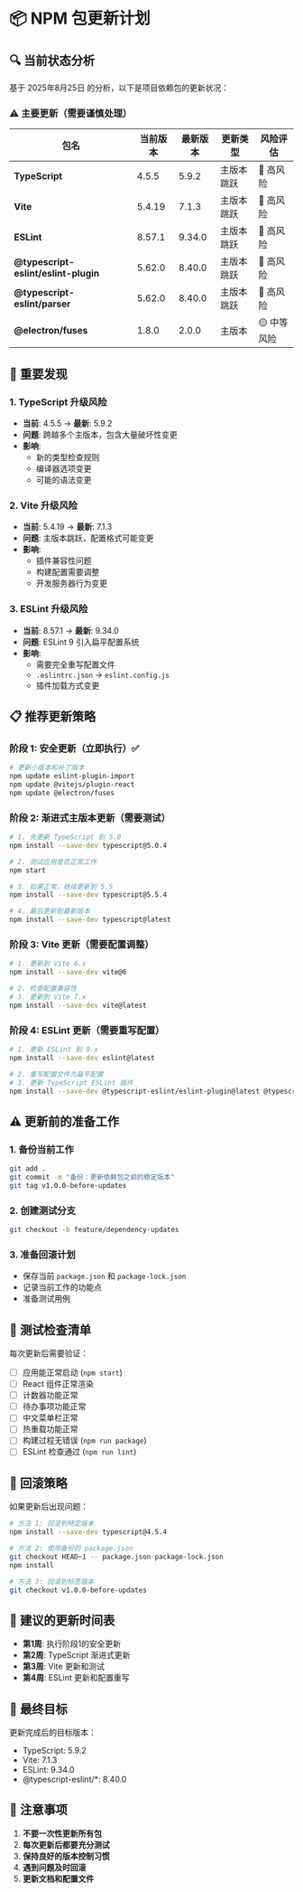 # 📦 NPM 包更新计划

## 🔍 当前状态分析

基于 2025年8月25日 的分析，以下是项目依赖包的更新状况：

### ⚠️ 主要更新（需要谨慎处理）

| 包名 | 当前版本 | 最新版本 | 更新类型 | 风险评估 |
|------|----------|----------|----------|----------|
| **TypeScript** | 4.5.5 | 5.9.2 | 主版本跳跃 | 🔴 高风险 |
| **Vite** | 5.4.19 | 7.1.3 | 主版本跳跃 | 🔴 高风险 |
| **ESLint** | 8.57.1 | 9.34.0 | 主版本跳跃 | 🔴 高风险 |
| **@typescript-eslint/eslint-plugin** | 5.62.0 | 8.40.0 | 主版本跳跃 | 🔴 高风险 |
| **@typescript-eslint/parser** | 5.62.0 | 8.40.0 | 主版本跳跃 | 🔴 高风险 |
| **@electron/fuses** | 1.8.0 | 2.0.0 | 主版本 | 🟡 中等风险 |

## 🚨 重要发现

### 1. TypeScript 升级风险
- **当前**: 4.5.5 → **最新**: 5.9.2
- **问题**: 跨越多个主版本，包含大量破坏性变更
- **影响**: 
  - 新的类型检查规则
  - 编译器选项变更
  - 可能的语法变更

### 2. Vite 升级风险
- **当前**: 5.4.19 → **最新**: 7.1.3
- **问题**: 主版本跳跃，配置格式可能变更
- **影响**:
  - 插件兼容性问题
  - 构建配置需要调整
  - 开发服务器行为变更

### 3. ESLint 升级风险
- **当前**: 8.57.1 → **最新**: 9.34.0
- **问题**: ESLint 9 引入扁平配置系统
- **影响**:
  - 需要完全重写配置文件
  - `.eslintrc.json` → `eslint.config.js`
  - 插件加载方式变更

## 📋 推荐更新策略

### 阶段 1: 安全更新（立即执行）✅
```bash
# 更新小版本和补丁版本
npm update eslint-plugin-import
npm update @vitejs/plugin-react
npm update @electron/fuses
```

### 阶段 2: 渐进式主版本更新（需要测试）
```bash
# 1. 先更新 TypeScript 到 5.0
npm install --save-dev typescript@5.0.4

# 2. 测试应用是否正常工作
npm start

# 3. 如果正常，继续更新到 5.5
npm install --save-dev typescript@5.5.4

# 4. 最后更新到最新版本
npm install --save-dev typescript@latest
```

### 阶段 3: Vite 更新（需要配置调整）
```bash
# 1. 更新到 Vite 6.x
npm install --save-dev vite@6

# 2. 检查配置兼容性
# 3. 更新到 Vite 7.x
npm install --save-dev vite@latest
```

### 阶段 4: ESLint 更新（需要重写配置）
```bash
# 1. 更新 ESLint 到 9.x
npm install --save-dev eslint@latest

# 2. 重写配置文件为扁平配置
# 3. 更新 TypeScript ESLint 插件
npm install --save-dev @typescript-eslint/eslint-plugin@latest @typescript-eslint/parser@latest
```

## ⚠️ 更新前的准备工作

### 1. 备份当前工作
```bash
git add .
git commit -m "备份：更新依赖包之前的稳定版本"
git tag v1.0.0-before-updates
```

### 2. 创建测试分支
```bash
git checkout -b feature/dependency-updates
```

### 3. 准备回滚计划
- 保存当前 `package.json` 和 `package-lock.json`
- 记录当前工作的功能点
- 准备测试用例

## 🧪 测试检查清单

每次更新后需要验证：

- [ ] 应用能正常启动 (`npm start`)
- [ ] React 组件正常渲染
- [ ] 计数器功能正常
- [ ] 待办事项功能正常
- [ ] 中文菜单栏正常
- [ ] 热重载功能正常
- [ ] 构建过程无错误 (`npm run package`)
- [ ] ESLint 检查通过 (`npm run lint`)

## 🔄 回滚策略

如果更新后出现问题：

```bash
# 方法 1: 回滚到特定版本
npm install --save-dev typescript@4.5.4

# 方法 2: 使用备份的 package.json
git checkout HEAD~1 -- package.json package-lock.json
npm install

# 方法 3: 回滚到标签版本
git checkout v1.0.0-before-updates
```

## 📅 建议的更新时间表

- **第1周**: 执行阶段1的安全更新
- **第2周**: TypeScript 渐进式更新
- **第3周**: Vite 更新和测试
- **第4周**: ESLint 更新和配置重写

## 🎯 最终目标

更新完成后的目标版本：
- TypeScript: 5.9.2
- Vite: 7.1.3
- ESLint: 9.34.0
- @typescript-eslint/*: 8.40.0

## 📝 注意事项

1. **不要一次性更新所有包**
2. **每次更新后都要充分测试**
3. **保持良好的版本控制习惯**
4. **遇到问题及时回滚**
5. **更新文档和配置文件**
